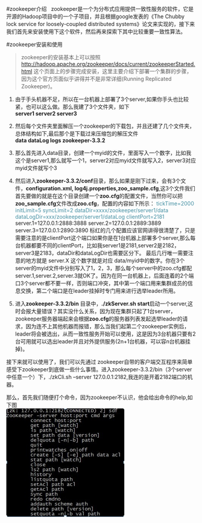 #zookeeper介绍
&nbsp;&nbsp;zookeeper是一个为分布式应用提供一致性服务的软件，它是开源的Hadoop项目中的一个子项目，并且根据google发表的《The Chubby lock service for loosely-coupled distributed systems》论文来实现的，接下来我们首先来安装使用下这个软件，然后再来探索下其中比较重要一致性算法。

#zookeeper安装和使用
>zookeeper的安装基本上可以按照 http://hadoop.apache.org/zookeeper/docs/current/zookeeperStarted.html 这个页面上的步骤完成安装，这里主要介绍下部署一个集群的步骤，因为这个官方页面似乎讲得并不是非常详细(Running Replicated Zookeeper)。
    
1. 由于手头机器不足，所以在一台机器上部署了3个server,如果你手头也比较紧，也可以这么做。那么我建了3个文件夹，如下<br/>
**server1   server2   server3**

2. 然后每个文件夹里面解压一个zookeeper的下载包，并且还建了几个文件夹，总体结构如下,最后那个是下载过来压缩包的解压文件<br/>
**data dataLog logs zookeeper-3.3.2**

3. 那么首先进入data目录，创建一个myid的文件，里面写入一个数字，比如我这个是server1,那么就写一个1，server2对应myid文件就写入2，server3对应myid文件就写个3

4. 然后进入**zookeeper-3.3.2/conf**目录，那么如果是刚下过来，会有3个文件，**configuration.xml, log4j.properties,zoo_sample.cfg**,这3个文件我们首先要做的就是在这个目录创建一个**zoo.cfg**的配置文件，当然你可以把**zoo_sample.cfg**文件改成**zoo.cfg**，配置的内容如下所示： 
<font color="#4590a3">tickTime=2000
initLimit=5
syncLimit=2
dataDir=xxxx/zookeeper/server1/data
dataLogDir=xxx/zookeeper/server1/dataLog
clientPort=2181</font>
server.1=127.0.0.1:2888:3888
server.2=127.0.0.1:2889:3889
server.3=127.0.0.1:2890:3890
标红的几个配置应该官网讲得很清楚了，只是需要注意的是clientPort这个端口如果你是在1台机器上部署多个server,那么每台机器都要不同的clientPort，比如我server1是2181,server2是2182，server3是2183，dataDir和dataLogDir也需要区分下。 
最后几行唯一需要注意的地方就是 server.X 这个数字就是对应 data/myid中的数字。你在3个server的myid文件中分别写入了1，2，3，那么每个server中的zoo.cfg都配server.1,server.2,server.3就OK了。因为在同一台机器上，后面连着的2个端口3个server都不要一样，否则端口冲突，其中第一个端口用来集群成员的信息交换，第二个端口是在leader挂掉时专门用来进行选举leader所用。

5. 进入**zookeeper-3.3.2/bin** 目录中，**./zkServer.sh start**启动一个server,这时会报大量错误？其实没什么关系，因为现在集群只起了1台server，zookeeper服务器端起来会根据**zoo.cfg**的服务器列表发起选举leader的请求，因为连不上其他机器而报错，那么当我们起第二个zookeeper实例后，leader将会被选出，从而一致性服务开始可以使用，这是因为3台机器只要有2台可用就可以选出leader并且对外提供服务(2n+1台机器，可以容n台机器挂掉)。

接下来就可以使用了，我们可以先通过 zookeeper自带的客户端交互程序来简单感受下zookeeper到底做一些什么事情。进入zookeeper-3.3.2/bin（3个server中任意一个）下，./zkCli.sh –server 127.0.0.1:2182,我连的是开着2182端口的机器。

那么，首先我们随便打个命令，因为zookeeper不认识，他会给出命令的help,如下图  
![](/assets/dddd.jpg)


















